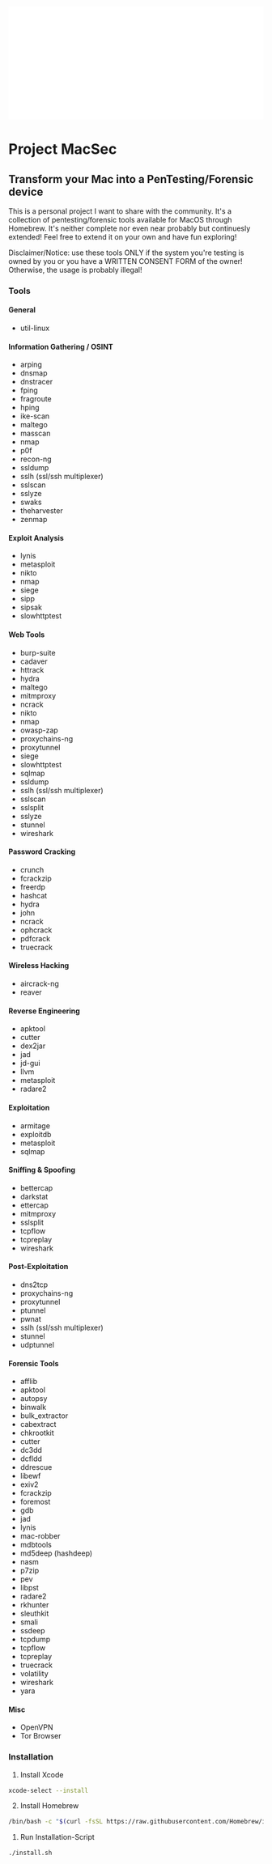 ![](assets/logo_white.png)

# Project MacSec

## Transform your Mac into a PenTesting/Forensic device

This is a personal project I want to share with the community. It's a collection of pentesting/forensic tools available for MacOS through Homebrew. 
It's neither complete nor even near probably but continuesly extended!
Feel free to extend it on your own and have fun exploring!

Disclaimer/Notice: use these tools ONLY if the system you're testing is owned by you or you have a WRITTEN CONSENT FORM of the owner! Otherwise, the usage is probably illegal!

### Tools

#### General

- util-linux

#### Information Gathering / OSINT

- arping
- dnsmap
- dnstracer
- fping
- fragroute
- hping
- ike-scan
- maltego
- masscan
- nmap
- p0f
- recon-ng
- ssldump
- sslh (ssl/ssh multiplexer)
- sslscan
- sslyze
- swaks
- theharvester
- zenmap

#### Exploit Analysis

- lynis
- metasploit
- nikto
- nmap
- siege
- sipp
- sipsak
- slowhttptest

#### Web Tools

- burp-suite
- cadaver
- httrack
- hydra
- maltego
- mitmproxy
- ncrack
- nikto
- nmap
- owasp-zap
- proxychains-ng
- proxytunnel
- siege
- slowhttptest
- sqlmap
- ssldump
- sslh (ssl/ssh multiplexer)
- sslscan
- sslsplit
- sslyze
- stunnel
- wireshark

#### Password Cracking

- crunch
- fcrackzip
- freerdp
- hashcat
- hydra
- john
- ncrack
- ophcrack
- pdfcrack
- truecrack

#### Wireless Hacking

- aircrack-ng
- reaver

#### Reverse Engineering

- apktool
- cutter
- dex2jar
- jad
- jd-gui
- llvm
- metasploit
- radare2

#### Exploitation

- armitage
- exploitdb
- metasploit
- sqlmap

#### Sniffing & Spoofing

- bettercap
- darkstat
- ettercap
- mitmproxy
- sslsplit
- tcpflow
- tcpreplay
- wireshark

#### Post-Exploitation

- dns2tcp
- proxychains-ng
- proxytunnel
- ptunnel
- pwnat
- sslh (ssl/ssh multiplexer)
- stunnel
- udptunnel 

#### Forensic Tools

- afflib
- apktool
- autopsy
- binwalk
- bulk_extractor
- cabextract
- chkrootkit
- cutter
- dc3dd
- dcfldd
- ddrescue
- libewf
- exiv2
- fcrackzip
- foremost
- gdb
- jad
- lynis
- mac-robber
- mdbtools
- md5deep (hashdeep)
- nasm
- p7zip
- pev
- libpst
- radare2
- rkhunter
- sleuthkit
- smali
- ssdeep
- tcpdump
- tcpflow
- tcpreplay
- truecrack
- volatility
- wireshark
- yara

#### Misc

- OpenVPN
- Tor Browser

### Installation

1. Install Xcode

```bash
xcode-select --install
```

2. Install Homebrew

```bash
/bin/bash -c "$(curl -fsSL https://raw.githubusercontent.com/Homebrew/install/HEAD/install.sh)"
```

1. Run Installation-Script

```bash
./install.sh
```
